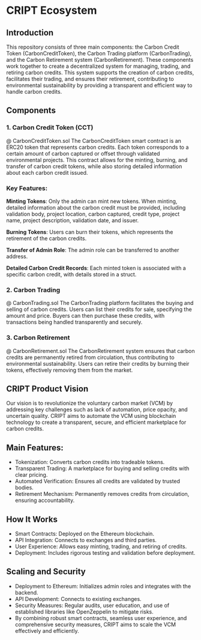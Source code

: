 # CRIPT Ecosystem

## Introduction
This repository consists of three main components: the Carbon Credit Token (CarbonCreditToken), the Carbon Trading platform (CarbonTrading), and the Carbon Retirement system (CarbonRetirement). These components work together to create a decentralized system for managing, trading, and retiring carbon credits. This system supports the creation of carbon credits, facilitates their trading, and ensures their retirement, contributing to environmental sustainability by providing a transparent and efficient way to handle carbon credits.

## Components
### 1. Carbon Credit Token (CCT)
@ CarbonCreditToken.sol
The CarbonCreditToken smart contract is an ERC20 token that represents carbon credits. Each token corresponds to a certain amount of carbon captured or offset through validated environmental projects. This contract allows for the minting, burning, and transfer of carbon credit tokens, while also storing detailed information about each carbon credit issued.

### Key Features:
**Minting Tokens**: Only the admin can mint new tokens. When minting, detailed information about the carbon credit must be provided, including validation body, project location, carbon captured, credit type, project name, project description, validation date, and issuer.

**Burning Tokens**: Users can burn their tokens, which represents the retirement of the carbon credits.

**Transfer of Admin Role**: The admin role can be transferred to another address.

**Detailed Carbon Credit Records**: Each minted token is associated with a specific carbon credit, with details stored in a struct.

### 2. Carbon Trading
@ CarbonTrading.sol
The CarbonTrading platform facilitates the buying and selling of carbon credits. Users can list their credits for sale, specifying the amount and price. Buyers can then purchase these credits, with transactions being handled transparently and securely.

### 3. Carbon Retirement
@ CarbonRetirement.sol
The CarbonRetirement system ensures that carbon credits are permanently retired from circulation, thus contributing to environmental sustainability. Users can retire their credits by burning their tokens, effectively removing them from the market.

## CRIPT Product Vision
Our vision is to revolutionize the voluntary carbon market (VCM) by addressing key challenges such as lack of automation, price opacity, and uncertain quality. CRIPT aims to automate the VCM using blockchain technology to create a transparent, secure, and efficient marketplace for carbon credits.

## Main Features:
- Tokenization: Converts carbon credits into tradeable tokens.
- Transparent Trading: A marketplace for buying and selling credits with clear pricing.
- Automated Verification: Ensures all credits are validated by trusted bodies.
- Retirement Mechanism: Permanently removes credits from circulation, ensuring accountability.

## How It Works
- Smart Contracts: Deployed on the Ethereum blockchain.
- API Integration: Connects to exchanges and third parties.
- User Experience: Allows easy minting, trading, and retiring of credits.
- Deployment: Includes rigorous testing and validation before deployment.

## Scaling and Security
- Deployment to Ethereum: Initializes admin roles and integrates with the backend.
- API Development: Connects to existing exchanges.
- Security Measures: Regular audits, user education, and use of established libraries like OpenZeppelin to mitigate risks.
- By combining robust smart contracts, seamless user experience, and comprehensive security measures, CRIPT aims to scale the VCM effectively and efficiently.
